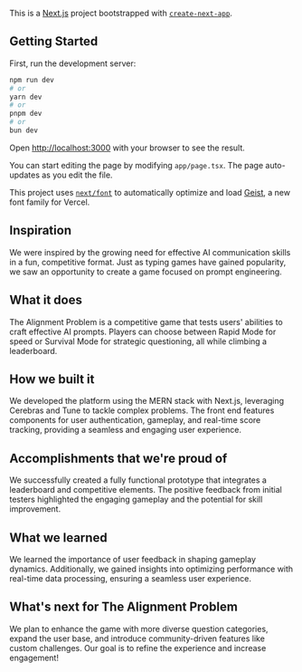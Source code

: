 This is a [Next.js](https://nextjs.org) project bootstrapped with [`create-next-app`](https://nextjs.org/docs/app/api-reference/cli/create-next-app).

## Getting Started

First, run the development server:

```bash
npm run dev
# or
yarn dev
# or
pnpm dev
# or
bun dev
```

Open [http://localhost:3000](http://localhost:3000) with your browser to see the result.

You can start editing the page by modifying `app/page.tsx`. The page auto-updates as you edit the file.

This project uses [`next/font`](https://nextjs.org/docs/app/building-your-application/optimizing/fonts) to automatically optimize and load [Geist](https://vercel.com/font), a new font family for Vercel.

## Inspiration
We were inspired by the growing need for effective AI communication skills in a fun, competitive format. Just as typing games have gained popularity, we saw an opportunity to create a game focused on prompt engineering.

## What it does
The Alignment Problem is a competitive game that tests users' abilities to craft effective AI prompts. Players can choose between Rapid Mode for speed or Survival Mode for strategic questioning, all while climbing a leaderboard.

## How we built it
We developed the platform using the MERN stack with Next.js, leveraging Cerebras and Tune to tackle complex problems. The front end features components for user authentication, gameplay, and real-time score tracking, providing a seamless and engaging user experience.

## Accomplishments that we're proud of
We successfully created a fully functional prototype that integrates a leaderboard and competitive elements. The positive feedback from initial testers highlighted the engaging gameplay and the potential for skill improvement.

## What we learned
We learned the importance of user feedback in shaping gameplay dynamics. Additionally, we gained insights into optimizing performance with real-time data processing, ensuring a seamless user experience.

## What's next for The Alignment Problem
We plan to enhance the game with more diverse question categories, expand the user base, and introduce community-driven features like custom challenges. Our goal is to refine the experience and increase engagement!